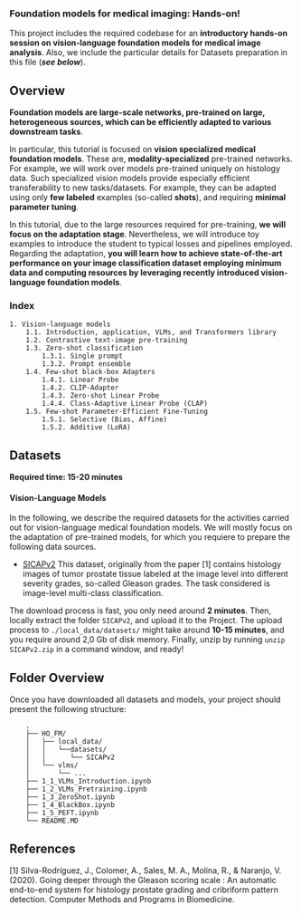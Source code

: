 ### Foundation models for medical imaging: Hands-on!

This project includes the required codebase for an **introductory hands-on session on vision-language foundation models for medical image analysis**. Also, we include the particular details for Datasets preparation in this file (***see below***).

## Overview

**Foundation models are large-scale networks, pre-trained on large, heterogeneous sources, which can be efficiently adapted to various downstream tasks**.

In particular, this tutorial is focused on **vision specialized medical foundation models**. These are, **modality-specialized** pre-trained networks. For example, we will work over models pre-trained uniquely on histology data. Such specialized vision models provide especially efficient transferability to new tasks/datasets. For example, they can be adapted using only **few labeled** examples (so-called **shots**), and requiring **minimal parameter tuning**.

In this tutorial, due to the large resources required for pre-training, **we will focus on the adaptation stage**. Nevertheless, we will introduce toy examples to introduce the student to typical losses and pipelines employed. Regarding the adaptation, **you will learn how to achieve state-of-the-art performance on your image classification dataset employing minimum data and computing resources by leveraging recently introduced vision-language foundation models**. 

### Index

    1. Vision-language models
        1.1. Introduction, application, VLMs, and Transformers library
        1.2. Contrastive text-image pre-training
        1.3. Zero-shot classification
            1.3.1. Single prompt
            1.3.2. Prompt ensemble
        1.4. Few-shot black-box Adapters
            1.4.1. Linear Probe
            1.4.2. CLIP-Adapter
            1.4.3. Zero-shot Linear Probe
            1.4.4. Class-Adaptive Linear Probe (CLAP)
        1.5. Few-shot Parameter-Efficient Fine-Tuning
            1.5.1. Selective (Bias, Affine)
            1.5.2. Additive (LoRA)

## Datasets 

**Required time: 15-20 minutes**
​
#### Vision-Language Models 

In the following, we describe the required datasets for the activities carried out for vision-language medical foundation models. We will mostly focus on the adaptation of pre-trained models, for which you requiere to prepare the following data sources.
​
- [SICAPv2](https://data.mendeley.com/datasets/9xxm58dvs3/2) This dataset, originally from the paper [1] contains histology images of tumor prostate tissue labeled at the image level into different severity grades, so-called Gleason grades. The task considered is image-level multi-class classification.

The download process is fast, you only need around **2 minutes**. Then, locally extract the folder `SICAPv2`, and upload it to the Project. The upload process to `./local_data/datasets/` might take around **10-15 minutes**, and you require around 2,0 Gb of disk memory. Finally, unzip by running `unzip SICAPv2.zip` in a command window, and ready!
​

## Folder Overview


Once you have downloaded all datasets and models, your project should present the following structure:

```
    .
    ├── HO_FM/
    │   ├── local_data/
    │   │   └──datasets/
    │   │      └── SICAPv2
    │   └── vlms/
    │       └── ...
    ├── 1_1_VLMs_Introduction.ipynb
    ├── 1_2_VLMs_Pretraining.ipynb
    ├── 1_3_ZeroShot.ipynb
    ├── 1_4_BlackBox.ipynb
    ├── 1_5_PEFT.ipynb
    └── README.MD
```

## References


[1] Silva-Rodríguez, J., Colomer, A., Sales, M. A., Molina, R., & Naranjo, V. (2020). Going deeper through the Gleason scoring scale : An automatic end-to-end system for histology prostate grading and cribriform pattern detection. Computer Methods and Programs in Biomedicine.
